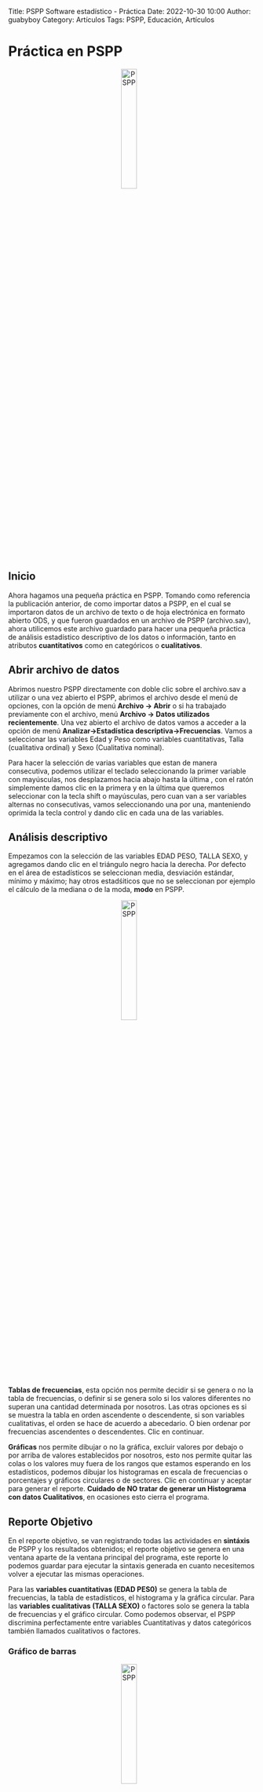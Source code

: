 Title: PSPP Software estadístico - Práctica
Date: 2022-10-30 10:00
Author: guabyboy
Category: Artículos
Tags: PSPP, Educación, Artículos
# Práctica en PSPP

<center>
<img class="img-responsive" style="width:25%;height:auto;margin-right:12px;" src="{attach}2022-10-28-PSPP-impData/PSPP.png" alt="PSPP" width="65" height="50">
</center>
<br /> 

## Inicio

Ahora hagamos una pequeña práctica en PSPP. Tomando como referencia la publicación anterior, de como importar datos a PSPP, en el cual se importaron datos de un archivo de texto o de hoja electrónica en formato abierto ODS, y que fueron guardados en un archivo de PSPP (archivo.sav), ahora utilicemos este archivo guardado para hacer una pequeña práctica de análisis estadístico descriptivo de los datos o información, tanto en atributos __cuantitativos__ como en categóricos o __cualitativos__.

<!-- break -->

## Abrir archivo de datos

Abrimos nuestro PSPP directamente con doble clic sobre el archivo.sav a utilizar o una vez abierto el PSPP, abrimos el archivo desde el menú de opciones, con la opción de menú __Archivo -> Abrir__ o si ha trabajado previamente con el archivo, menú __Archivo -> Datos utilizados recientemente__. Una vez abierto el archivo de datos vamos a acceder a la opción de menú __Analizar->Estadística descriptiva->Frecuencias__. Vamos a seleccionar las variables Edad y Peso como variables cuantitativas, Talla (cualitativa ordinal) y Sexo (Cualitativa nominal).

Para hacer la selección de varias variables que estan de manera consecutiva, podemos utilizar el teclado seleccionando la primer variable con mayúsculas, nos desplazamos hacia abajo hasta la última , con el ratón simplemente damos clic en la primera y en la última que queremos seleccionar con la tecla shift o mayúsculas, pero cuan van a ser variables alternas no consecutivas, vamos seleccionando una por una, manteniendo oprimida la tecla control y dando clic en cada una de las variables.

## Análisis descriptivo

Empezamos con la selección de las variables EDAD PESO, TALLA SEXO, y agregamos dando clic en el triángulo negro hacia la derecha. Por defecto en el área de estadísticos se seleccionan media, desviación estándar, mínimo y máximo; hay otros estadśiticos que no se seleccionan por ejemplo el cálculo de la mediana o de la moda, __modo__ en PSPP.

<center>
<img class="img-responsive" style="width:25%;height:auto;margin-right:12px;" src="{attach}2022-10-30-PSPP-practica/01selec.png" alt="PSPP" width="65" height="50">
</center>

__Tablas de frecuencias__, esta opción nos permite decidir si se genera o no la tabla de frecuencias, o definir si se genera solo si los valores diferentes no superan una cantidad determinada por nosotros. Las otras opciones es si se muestra la tabla en orden ascendente o descendente, si son variables cualitativas, el orden se hace de acuerdo a abecedario. O bien ordenar por frecuencias ascendentes o descendentes. Clic en continuar.

__Gráficas__ nos permite dibujar o no la gráfica, excluir valores por debajo o por arriba de valores establecidos por nosotros, esto nos permite quitar las colas o los valores muy fuera de los rangos que estamos esperando en los estadísticos, podemos dibujar los histogramas en escala de frecuencias o porcentajes y gráficos circulares o de sectores. Clic en continuar y aceptar para generar el reporte. __Cuidado de NO tratar de generar un Histograma con datos Cualitativos__, en ocasiones esto cierra el programa.

## Reporte Objetivo

En el reporte objetivo, se van registrando todas las actividades en __sintáxis__ de PSPP y los resultados obtenidos; el reporte objetivo se genera en una ventana aparte de la ventana principal del programa, este reporte lo podemos guardar para ejecutar la sintaxis generada en cuanto necesitemos volver a ejecutar las mismas operaciones.

Para las __variables cuantitativas (EDAD PES0)__ se genera la tabla de frecuencias, la tabla de estadísticos, el histograma y la gráfica circular. Para las __variables cualitativas (TALLA SEXO)__ o factores solo se genera la tabla de frecuencias y el gráfico circular. Como podemos observar, el PSPP discrimina perfectamente entre variables Cuantitativas y datos categóricos también llamados cualitativos o factores.

### Gráfico de barras

<center>
<img class="img-responsive" style="width:25%;height:auto;margin-right:12px;" src="{attach}2022-10-30-PSPP-practica/03talla.png" alt="PSPP" width="65" height="50">
</center>

### Gráfico circular

<center>
<img class="img-responsive" style="width:25%;height:auto;margin-right:12px;" src="{attach}2022-10-30-PSPP-practica/02circEdad.png" alt="PSPP" width="65" height="50">
</center>

En la opción de __Analizar->Estadística descriptiva->Descriptivos__ solo aparecen las variables o atributos cuantitativos, con el cálculo de algunos estadísticos muy similares a los obtenidos en la opción de Frecuencias, dando la opción del cálculo considerando valores perdidos o no y la opción de calcular los valores de puntos Z de la normal.

El reporte generado en la ventana de objetivo se puede guardar en un archivo PDF, tal como fue generado, con la salvedad de que se genera una página por tabla o por imagen. Y para guardarse en formato para procesador de texto solo se guardan los valores numéricos en tablas. Con el archivo de texto, podemos guadar la sintaxis y ejecutarla desde el menú __Archivo->Nuevo->Sintaxis__. Ahí lo copiamos y lo ejecutamos.

## Frecuencias acumuladas

En el ejercico anterior utilizamos la opción de analizar frecuencias, pero en la variable __PESO__ prácticamente no hay  repetición en los datos, por lo que la frecuencia es 1 y la gráfica de barras se presenta sin ninguna tendencia y la circular muestra una sección para cada dato. Para evitar esto, generaremos una tabla de __Frecuencias acumuladas__.
PSPP no genera esta tabla, hay que construirla. Para ello tomamos el valor mayor y menor de la variable a acumular (__PESO__) y calculamos el número de rangos a utilizar. Para este ejemplo usaremos un incremento de 5, en 5.

### Definiendo la tabla

Utilizaremos la opción de __Transforar->Recodificar en Variables Diferentes__ , se abre un cuadro de diálogo donde incluiremos los valores. Seleccionamos la variable __PESO__  y luego damos clic en Valores de salida y escribimos el nombre de la nueva variable y clic en __Cambio__, y luego en __Valores anteriores y nuevos__, seleccionamos el botón de Rango, escribimos el valor mínimo y máximo de cada rango y en nuevo valor el valor medio del rango, que es con el que PSPP va a calcular un nuevo análisis.

<center>
<img class="img-responsive" style="width:25%;height:auto;margin-right:12px;" src="{attach}2022-10-30-PSPP-practica/04recodificar.png" alt="PSPP" width="65" height="50">
</center>

Una vez completado todos los rangos que abarquen desde el valor mínimo al máximo damos __Continuar__, el proceso lo podemos repetir para varias variables, una vez concluido, damos __OK__ y se genera una nueva columna con la nueva variable, y hacemos un nuevo análisis descritivo de frecuencias y veremos la diferencia.

##Ejemplo de sistaxis

Les comparto un fragmento de un archivo de sintaxis, que pueden ejecutar desde PSPP, para que abra el archivo __Datos.sav__ y lo ejecute desde el menú __Archivo->Nuevo->Sintaxis__

GET FILE="/home/usuario/Datos.sav".

FREQUENCIES
	/VARIABLES= EDAD PESO TALLA SEXO
	/FORMAT=AVALUE TABLE
	/PIECHART= NOMISSING
	/BARCHART=.

  
RECODE  PESO
	(49.5 THRU 54.49 = 52) (54.5 THRU 59.49 = 57) (64.5 THRU 69.495 = 67) (59.5
THRU 64.495 = 62) (69.5 THRU 74.495 = 72) (74.5 THRU 79.495 = 77) (79.5 THRU
84.495 = 82) (84.5 THRU 89.495 = 87)
	INTO PesoAcum .

EXECUTE.

FREQUENCIES
	/VARIABLES= PesoAcum
	/FORMAT=AVALUE TABLE
	/PIECHART= NOMISSING
	/BARCHART=.







